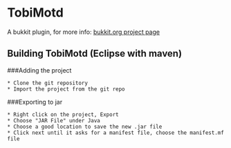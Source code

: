 # TobiMotd
A bukkit plugin, for more info:
[bukkit.org project page](http://dev.bukkit.org/bukkit-plugins/tobi-motd/)

## Building TobiMotd (Eclipse with maven)

###Adding the project
```
* Clone the git repository
* Import the project from the git repo
```

###Exporting to jar
```
* Right click on the project, Export
* Choose "JAR File" under Java
* Choose a good location to save the new .jar file
* Click next until it asks for a manifest file, choose the manifest.mf file
```